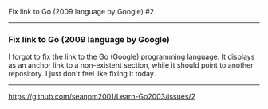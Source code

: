 Fix link to Go (2009 language by Google) #2

***

### Fix link to Go (2009 language by Google)

I forgot to fix the link to the Go (Google) programming language. It displays as an anchor link to a non-existent section, while it should point to another repository. I just don't feel like fixing it today.

***

https://github.com/seanpm2001/Learn-Go2003/issues/2

